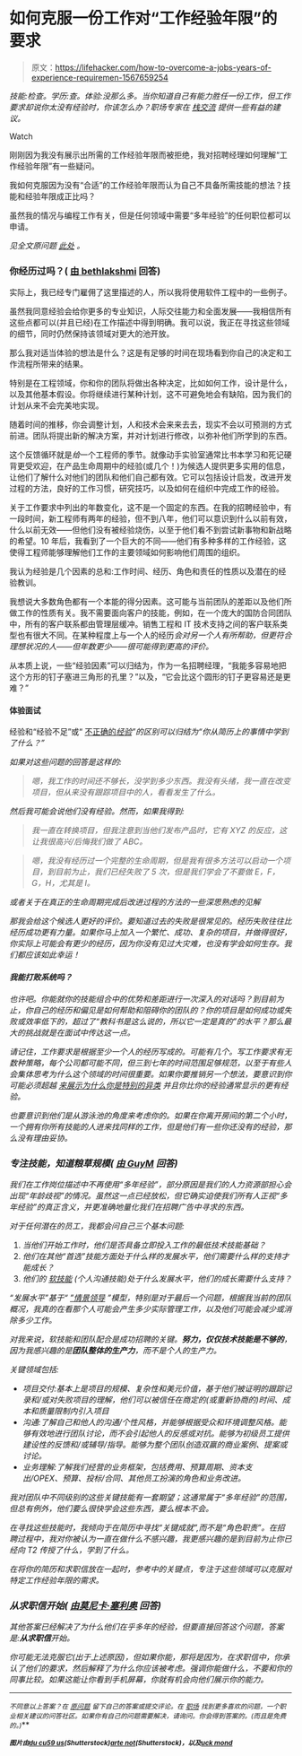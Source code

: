 # 如何克服一份工作对“工作经验年限”的要求

> 原文：<https://lifehacker.com/how-to-overcome-a-jobs-years-of-experience-requiremen-1567659254>

*技能:检查。学历:查。体验:没那么多。当你知道自己有能力胜任一份工作，但工作要求却说你太没有经验时，你该怎么办？职场专家在* [*栈交流*](http://workplace.stackexchange.com/?utm_source=lifehacker&utm_medium=syndication&utm_campaign=crowdhacker&utm_content=workplace-115) *提供一些有益的建议。*

Watch

刚刚因为我没有展示出所需的工作经验年限而被拒绝，我对招聘经理如何理解“工作经验年限”有一些疑问。

我如何克服因为没有“合适”的工作经验年限而认为自己不具备所需技能的想法？技能和经验年限成正比吗？

虽然我的情况与编程工作有关，但是任何领域中需要“多年经验”的任何职位都可以申请。

*见全文原问题* [*此处*](http://workplace.stackexchange.com/q/1478/874?utm_source=lifehacker&utm_medium=syndication&utm_campaign=crowdhacker&utm_content=workplace-115) *。*

### 你经历过吗？( [由 bethlakshmi](http://workplace.stackexchange.com/a/3318/67?utm_source=lifehacker&utm_medium=syndication&utm_campaign=crowdhacker&utm_content=workplace-115) 回答)

实际上，我已经专门雇佣了这里描述的人，所以我将使用软件工程中的一些例子。

虽然我同意经验会给你更多的专业知识，人际交往能力和全面发展——我相信所有这些点都可以(并且已经)在工作描述中得到明确。我可以说，我正在寻找这些领域的细节，同时仍然保持该领域对更大的池开放。

那么我对适当体验的想法是什么？这是有足够的时间在现场看到你自己的决定和工作流程所带来的结果。

特别是在工程领域，你和你的团队将做出各种决定，比如如何工作，设计是什么，以及其他基本假设。你将继续进行某种计划，这不可避免地会有缺陷，因为我们的计划从来不会完美地实现。

随着时间的推移，你会调整计划，人和技术会来来去去，现实不会以可预测的方式前进。团队将提出新的解决方案，并对计划进行修改，以弥补他们所学到的东西。

这个反馈循环就是*给*一个工程师的季节。就像动手实验室通常比书本学习和死记硬背更受欢迎，在产品生命周期中的经验(或几个！)为候选人提供更多实用的信息，让他们了解什么对他们的团队和他们自己都有效。它可以包括设计启发，改进开发过程的方法，良好的工作习惯，研究技巧，以及如何在组织中完成工作的经验。

关于工作要求中列出的年数变化，这不是一个固定的东西。在我的招聘经验中，有一段时间，新工程师有两年的经验，但不到八年，他们可以意识到什么以前有效，什么以前无效——但他们没有被经验烧伤，以至于他们看不到尝试新事物和新战略的希望。10 年后，我看到了一个巨大的不同——他们有多种多样的工作经验，这使得工程师能够理解他们工作的主要领域如何影响他们周围的组织。

我认为经验是几个因素的总和:工作时间、经历、角色和责任的性质以及潜在的经验教训。

我想说大多数角色都有一个本能的得分因素。这可能与当前团队的差距以及他们所做工作的性质有关。我不需要面向客户的技能，例如，在一个庞大的国防合同团队中，所有的客户联系都由管理层缓冲。销售工程和 IT 技术支持之间的客户联系类型也有很大不同。在某种程度上与一个人的经历*会对另一个人有所帮助，但更符合理想状况的人——但年数更少——很可能得到更高的评价。*

从本质上说，一些“经验因素”可以归结为，作为一名招聘经理，“我能多容易地把这个方形的钉子塞进三角形的孔里？”以及，“它会比这个圆形的钉子更容易还是更难？”

#### 体验面试

经验和“经验不足”或“ [不正确的*经验*](http://lifehacker.com/how-do-i-get-a-job-when-i-have-no-relevant-experience-5720706)*”的区别可以归结为“你从简历上的事情中学到了什么？”*

*如果对这些问题的回答是这样的:*

> *嗯，我工作的时间还不够长，没学到多少东西。我没有头绪，我一直在改变项目，但从来没有跟踪项目中的人，看看发生了什么。*

*然后我可能会说他们没有经验。然而，如果我得到:*

> *我一直在转换项目，但我注意到当他们发布产品时，它有 XYZ 的反应，这让我很高兴/后悔我们做了 ABC。*

> *嗯，我没有经历过一个完整的生命周期，但是我有很多方法可以启动一个项目，到目前为止，我们已经失败了 5 次，但是我们学会了不要做 E，F，G，H，尤其是 I。*

*或者关于在真正的生命周期完成后改进过程的方法的一些深思熟虑的见解*

*那我会给这个候选人更好的评价。要知道过去的失败是很常见的。经历失败往往比经历成功更有力量。如果你马上加入一个繁忙、成功、复杂的项目，并做得很好，你实际上可能会有更少的经历，因为你没有见过大灾难，也没有学会如何生存。我们都应该如此幸运！*

#### *我能打败系统吗？*

*也许吧。你能就你的技能组合中的优势和差距进行一次深入的对话吗？到目前为止，你自己的经历和偏见是如何帮助和阻碍你的团队的？你的项目是如何成功或失败或效率低下的，超过了“教科书是这么说的，所以它一定是真的”的水平？那么最大的挑战就是在面试中传达这一点。*

*请记住，工作要求是根据至少一个人的经历写成的。可能有几个。写工作要求有无数种策略，每个公司都可能不同，但三到七年的时间范围足够规范，以至于有些人会集体思考为什么这个领域的时间很重要。如果你要推销另一个想法，要意识到你可能必须超越 [来展示为什么你是特别的异类](http://lifehacker.com/why-you-should-still-apply-to-a-job-even-if-you-dont-me-5908557) 并且你比你的经验通常显示的更有经验。*

*也要意识到他们是从游泳池的角度来考虑你的。如果在你离开房间的第二个小时，一个拥有你所有技能的人进来找同样的工作，但是他们有一些你还没有的经验，那么没有理由妥协。*

### *专注技能，知道粮草规模( [由 GuyM](http://workplace.stackexchange.com/a/7279/4756?utm_source=lifehacker&utm_medium=syndication&utm_campaign=crowdhacker&utm_content=workplace-115) 回答)*

*我们在工作岗位描述中不再使用“多年经验”，部分原因是我们的人力资源部担心会出现“年龄歧视”的情况。虽然这一点已经放松，但它确实迫使我们所有人正视“多年经验”的真正含义，并更准确地量化我们在招聘广告中寻求的东西。*

*对于任何潜在的员工，我都会问自己三个基本问题:*

1.  *当他们开始工作时，他们是否具备立即投入工作的最低技术技能基础？*
2.  *他们在其他“首选”技能方面处于什么样的发展水平，他们需要什么样的支持才能成长？*
3.  *他们的 [软技能](http://en.wikipedia.org/wiki/Soft_skills) (个人沟通技能)处于什么发展水平，他们的成长需要什么支持？*

*“发展水平”基于“ [”情景领导](http://en.wikipedia.org/wiki/Situational_leadership_theory) ”模型，特别是对于最后一个问题，根据我当前的团队概况，我真的在看那个人可能会产生多少实际管理工作，以及他们可能会减少或消除多少工作。*

*对我来说，软技能和团队配合是成功招聘的关键。**努力，仅仅技术技能是不够的**，因为我感兴趣的是**团队整体的生产力**，而不是个人的生产力。*

*关键领域包括:*

*   *项目交付:基本上是项目的规模、复杂性和美元价值，基于他们被证明的跟踪记录和/或对失败项目的理解，他们可以被信任在商定的(或重新协商的)时间、成本和质量限制内引入项目*
*   *沟通:了解自己和他人的沟通/个性风格，并能够根据受众和环境调整风格。能够有效地进行团队讨论，而不会引起他人的反感或对抗。能够为初级员工提供建设性的反馈和/或辅导/指导。能够为整个团队创造双赢的商业案例、提案或讨论。*
*   *业务理解:了解我们经营的业务框架，包括费用、预算周期、资本支出/OPEX、预算、投标/合同、其他员工扮演的角色和业务改进。*

*我对团队中不同级别的这些关键技能有一套期望；这通常属于“多年经验”的范围，但总有例外，他们要么很快学会这些东西，要么根本不会。*

*在寻找这些技能时，我倾向于在简历中寻找“关键成就”,而不是“角色职责”。在招聘过程中，我对你被认为一直在做什么不感兴趣，我更感兴趣的是到目前为止你已经向 T2 传授了什么，学到了什么。*

*在将你的简历和求职信放在一起时，参考中的关键点，专注于这些领域可以克服对特定工作经验年限的需求。*

### *从求职信开始( [由莫尼卡·塞利奥](http://workplace.stackexchange.com/a/1488/325?utm_source=lifehacker&utm_medium=syndication&utm_campaign=crowdhacker&utm_content=workplace-115) 回答)*

*其他答案已经解决了为什么他们在乎多年的经验，但要直接回答这个问题，答案是:**从求职信**开始。*

*你可能无法克服它(出于上述原因)，但如果你能，那将是因为，在求职信中，你承认了他们的要求，然后解释了为什么你应该被考虑。强调你能做什么，不要和你的同事比较。如果这能让你看到手机屏幕，你就有机会向他们展示你的能力。*

* * *

*<small>*不同意以上答案？在*</small> [<small>*原问题*</small>](http://workplace.stackexchange.com/q/1478/874?utm_source=lifehacker&utm_medium=syndication&utm_campaign=crowdhacker&utm_content=workplace-115) <small>*留下自己的答案或提交评论。在*</small> [<small>*职场*</small>](http://workplace.stackexchange.com/?utm_source=lifehacker&utm_medium=syndication&utm_campaign=crowdhacker&utm_content=workplace-115) <small>*找到更多喜欢的问题，一个职业相关建议的问答社区。如果你有自己的问题需要解决，请询问*</small>[<small></small>](http://workplace.stackexchange.com/questions/ask?utm_source=lifehacker&utm_medium=syndication&utm_campaign=crowdhacker&utm_content=workplace-115)*<small>*。你会得到答案的。(而且是免费的。)*</small>**

**<small>*图片由*</small>[<small>*du cu59 us*</small>](http://www.shutterstock.com/pic.mhtml?id=149035373&src=id)<small>*(Shutterstock)*</small>[<small>*arte not*</small>](http://www.shutterstock.com/pic.mhtml?id=69735082&src=id)<small>*(Shutterstock)，以及*</small>[<small>*uck mond*</small>](http://pixabay.com/en/strip-pattern-colorful-flora-179489/?oq=pattern)**